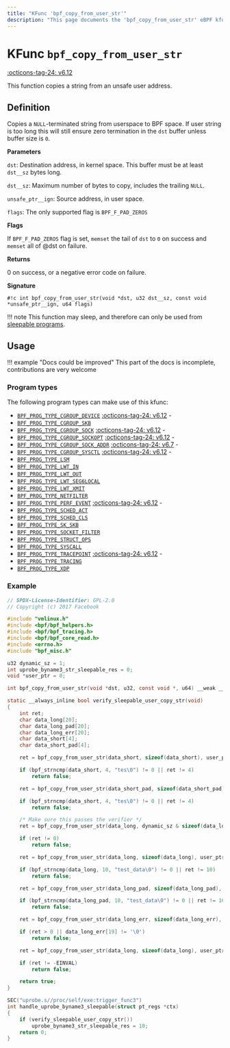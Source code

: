 ```yaml
---
title: "KFunc 'bpf_copy_from_user_str'"
description: "This page documents the 'bpf_copy_from_user_str' eBPF kfunc, including its definition, usage, program types that can use it, and examples."
---
```

# KFunc `bpf_copy_from_user_str`

<!-- [FEATURE_TAG](bpf_copy_from_user_str) -->
[:octicons-tag-24: v6.12](https://github.com/torvalds/linux/commit/65ab5ac4df012388481d0414fcac1d5ac1721fb3)
<!-- [/FEATURE_TAG] -->

This function copies a string from an unsafe user address.

## Definition

Copies a `NULL`-terminated string from userspace to BPF space. If user string is too long this will still ensure zero termination in the `dst` buffer unless buffer size is `0`.

**Parameters**

`dst`: Destination address, in kernel space. This buffer must be at least `dst__sz` bytes long.

`dst__sz`: Maximum number of bytes to copy, includes the trailing `NULL`.

`unsafe_ptr__ign`: Source address, in user space.

`flags`: The only supported flag is `BPF_F_PAD_ZEROS`

**Flags**

If `BPF_F_PAD_ZEROS` flag is set, `memset` the tail of `dst` to `0` on success and `memset` all of @dst on failure.

**Returns**

0 on success, or a negative error code on failure.

**Signature**

<!-- [KFUNC_DEF] -->
`#!c int bpf_copy_from_user_str(void *dst, u32 dst__sz, const void *unsafe_ptr__ign, u64 flags)`

!!! note
    This function may sleep, and therefore can only be used from [sleepable programs](../syscall/BPF_PROG_LOAD.md/#bpf_f_sleepable).
<!-- [/KFUNC_DEF] -->

## Usage

!!! example "Docs could be improved"
    This part of the docs is incomplete, contributions are very welcome

### Program types

The following program types can make use of this kfunc:

<!-- [KFUNC_PROG_REF] -->
- [`BPF_PROG_TYPE_CGROUP_DEVICE`](../program-type/BPF_PROG_TYPE_CGROUP_DEVICE.md) [:octicons-tag-24: v6.12](https://github.com/torvalds/linux/commit/67666479edf1e2b732f4d0ac797885e859a78de4) - 
- [`BPF_PROG_TYPE_CGROUP_SKB`](../program-type/BPF_PROG_TYPE_CGROUP_SKB.md)
- [`BPF_PROG_TYPE_CGROUP_SOCK`](../program-type/BPF_PROG_TYPE_CGROUP_SOCK.md) [:octicons-tag-24: v6.12](https://github.com/torvalds/linux/commit/67666479edf1e2b732f4d0ac797885e859a78de4) - 
- [`BPF_PROG_TYPE_CGROUP_SOCKOPT`](../program-type/BPF_PROG_TYPE_CGROUP_SOCKOPT.md) [:octicons-tag-24: v6.12](https://github.com/torvalds/linux/commit/67666479edf1e2b732f4d0ac797885e859a78de4) - 
- [`BPF_PROG_TYPE_CGROUP_SOCK_ADDR`](../program-type/BPF_PROG_TYPE_CGROUP_SOCK_ADDR.md) [:octicons-tag-24: v6.7](https://github.com/torvalds/linux/commit/53e380d21441909b12b6e0782b77187ae4b971c4) - 
- [`BPF_PROG_TYPE_CGROUP_SYSCTL`](../program-type/BPF_PROG_TYPE_CGROUP_SYSCTL.md) [:octicons-tag-24: v6.12](https://github.com/torvalds/linux/commit/67666479edf1e2b732f4d0ac797885e859a78de4) - 
- [`BPF_PROG_TYPE_LSM`](../program-type/BPF_PROG_TYPE_LSM.md)
- [`BPF_PROG_TYPE_LWT_IN`](../program-type/BPF_PROG_TYPE_LWT_IN.md)
- [`BPF_PROG_TYPE_LWT_OUT`](../program-type/BPF_PROG_TYPE_LWT_OUT.md)
- [`BPF_PROG_TYPE_LWT_SEG6LOCAL`](../program-type/BPF_PROG_TYPE_LWT_SEG6LOCAL.md)
- [`BPF_PROG_TYPE_LWT_XMIT`](../program-type/BPF_PROG_TYPE_LWT_XMIT.md)
- [`BPF_PROG_TYPE_NETFILTER`](../program-type/BPF_PROG_TYPE_NETFILTER.md)
- [`BPF_PROG_TYPE_PERF_EVENT`](../program-type/BPF_PROG_TYPE_PERF_EVENT.md) [:octicons-tag-24: v6.12](https://github.com/torvalds/linux/commit/bc638d8cb5be813d4eeb9f63cce52caaa18f3960) - 
- [`BPF_PROG_TYPE_SCHED_ACT`](../program-type/BPF_PROG_TYPE_SCHED_ACT.md)
- [`BPF_PROG_TYPE_SCHED_CLS`](../program-type/BPF_PROG_TYPE_SCHED_CLS.md)
- [`BPF_PROG_TYPE_SK_SKB`](../program-type/BPF_PROG_TYPE_SK_SKB.md)
- [`BPF_PROG_TYPE_SOCKET_FILTER`](../program-type/BPF_PROG_TYPE_SOCKET_FILTER.md)
- [`BPF_PROG_TYPE_STRUCT_OPS`](../program-type/BPF_PROG_TYPE_STRUCT_OPS.md)
- [`BPF_PROG_TYPE_SYSCALL`](../program-type/BPF_PROG_TYPE_SYSCALL.md)
- [`BPF_PROG_TYPE_TRACEPOINT`](../program-type/BPF_PROG_TYPE_TRACEPOINT.md) [:octicons-tag-24: v6.12](https://github.com/torvalds/linux/commit/bc638d8cb5be813d4eeb9f63cce52caaa18f3960) - 
- [`BPF_PROG_TYPE_TRACING`](../program-type/BPF_PROG_TYPE_TRACING.md)
- [`BPF_PROG_TYPE_XDP`](../program-type/BPF_PROG_TYPE_XDP.md)
<!-- [/KFUNC_PROG_REF] -->

### Example

```c
// SPDX-License-Identifier: GPL-2.0
// Copyright (c) 2017 Facebook

#include "vmlinux.h"
#include <bpf/bpf_helpers.h>
#include <bpf/bpf_tracing.h>
#include <bpf/bpf_core_read.h>
#include <errno.h>
#include "bpf_misc.h"

u32 dynamic_sz = 1;
int uprobe_byname3_str_sleepable_res = 0;
void *user_ptr = 0;

int bpf_copy_from_user_str(void *dst, u32, const void *, u64) __weak __ksym;

static __always_inline bool verify_sleepable_user_copy_str(void)
{
	int ret;
	char data_long[20];
	char data_long_pad[20];
	char data_long_err[20];
	char data_short[4];
	char data_short_pad[4];

	ret = bpf_copy_from_user_str(data_short, sizeof(data_short), user_ptr, 0);

	if (bpf_strncmp(data_short, 4, "tes\0") != 0 || ret != 4)
		return false;

	ret = bpf_copy_from_user_str(data_short_pad, sizeof(data_short_pad), user_ptr, BPF_F_PAD_ZEROS);

	if (bpf_strncmp(data_short, 4, "tes\0") != 0 || ret != 4)
		return false;

	/* Make sure this passes the verifier */
	ret = bpf_copy_from_user_str(data_long, dynamic_sz & sizeof(data_long), user_ptr, 0);

	if (ret != 0)
		return false;

	ret = bpf_copy_from_user_str(data_long, sizeof(data_long), user_ptr, 0);

	if (bpf_strncmp(data_long, 10, "test_data\0") != 0 || ret != 10)
		return false;

	ret = bpf_copy_from_user_str(data_long_pad, sizeof(data_long_pad), user_ptr, BPF_F_PAD_ZEROS);

	if (bpf_strncmp(data_long_pad, 10, "test_data\0") != 0 || ret != 10 || data_long_pad[19] != '\0')
		return false;

	ret = bpf_copy_from_user_str(data_long_err, sizeof(data_long_err), (void *)data_long, BPF_F_PAD_ZEROS);

	if (ret > 0 || data_long_err[19] != '\0')
		return false;

	ret = bpf_copy_from_user_str(data_long, sizeof(data_long), user_ptr, 2);

	if (ret != -EINVAL)
		return false;

	return true;
}

SEC("uprobe.s//proc/self/exe:trigger_func3")
int handle_uprobe_byname3_sleepable(struct pt_regs *ctx)
{
	if (verify_sleepable_user_copy_str())
		uprobe_byname3_str_sleepable_res = 10;
	return 0;
}
```
